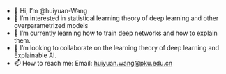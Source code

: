 - 👋 Hi, I’m @huiyuan-Wang
- 👀 I’m interested in statistical learning theory of deep learning and other overparametrized models 
- 🌱 I’m currently learning how to train deep networks and how to explain them.
- 💞️ I’m looking to collaborate on the learning theory of deep learning and Explainable AI.
- 📫 How to reach me: Email: huiyuan.wang@pku.edu.cn

<!---
huiyuan-Wang/huiyuan-Wang is a ✨ special ✨ repository because its `README.md` (this file) appears on your GitHub profile.
You can click the Preview link to take a look at your changes.
--->
